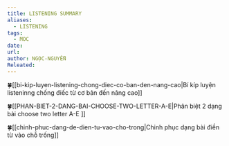 ```yaml
---
title: LISTENING SUMMARY
aliases:
  - LISTENING
tags:
  - MOC
date: 
url: 
author: NGỌC-NGUYỄN
Releated:
---
```


🍀[[bi-kip-luyen-listening-chong-diec-co-ban-den-nang-cao|Bí kíp luyện listeninng chống điếc từ cơ bản đến nâng cao]]

🍀[[PHAN-BIET-2-DANG-BAI-CHOOSE-TWO-LETTER-A-E|Phân biệt 2 dạng bài choose two letter A-E ]]

🍀[[chinh-phuc-dang-de-dien-tu-vao-cho-trong|Chinh phục dạng bài điền từ vào chỗ trống]]
